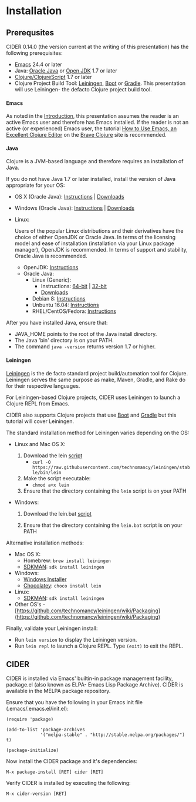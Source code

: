 # Installation

## Prerequsites

CIDER 0.14.0 (the version current at the writing of this presentation) has the following prerequisites:

* [Emacs](https://www.gnu.org/software/emacs/) 24.4 or later
* Java: [Oracle Java](http://www.oracle.com/technetwork/indexes/downloads/index.html#java) or [Open JDK](http://openjdk.java.net/install/index.html) 1.7 or later
* [Clojure/ClojureScript](https://clojure.org/) 1.7 or later
* Clojure Project Build Tool: [Leiningen](https://leiningen.org/), [Boot](https://github.com/boot-clj/boot) or [Gradle](https://gradle.org/). This presentation will use Leiningen- the defacto Clojure project build tool.

#### Emacs

As noted in the [Introduction](../../README.md), this presentation assumes the reader is an active Emacs user and therefore has Emacs installed. If the reader is not an active (or experienced) Emacs user, the tutorial [How to Use Emacs, an Excellent Clojure Editor](http://www.braveclojure.com/basic-emacs/) on the [Brave Clojure](http://www.braveclojure.com/) site is recommended.

#### Java

Clojure is a JVM-based language and therefore requires an installation of Java.

If you do not have Java 1.7 or later installed, install the version of Java appropriate for your OS:

* OS X (Oracle Java): [Instructions](https://docs.oracle.com/javase/8/docs/technotes/guides/install/mac_jdk.html) 
| [Downloads](http://www.oracle.com/technetwork/java/javase/downloads/index.html)

* Windows (Oracle Java): [Instructions](https://docs.oracle.com/javase/8/docs/technotes/guides/install/windows_jdk_install.html) 
| [Downloads](http://www.oracle.com/technetwork/java/javase/downloads/index.html)

* Linux:

    Users of the popular Linux distributions and their derivatives have the choice of either OpenJDK or Oracle Java. In terms of the licensing model and ease of installation (installation via your Linux package manager), OpenJDK is recommended. In terms of support and stability, Oracle Java is recommended.

    * OpenJDK: [Instructions](http://openjdk.java.net/install/index.html)
    * Oracle Java:
        * Linux (Generic):
            * Instructions: [64-bit](https://docs.oracle.com/javase/8/docs/technotes/guides/install/linux_jdk.html#BJFJJEFG) | [32-bit](https://docs.oracle.com/javase/8/docs/technotes/guides/install/linux_jdk.html#BJFCDAIB)
            * [Downloads](http://www.oracle.com/technetwork/java/javase/downloads/index.html)
        * Debian 8: [Instructions](https://www.digitalocean.com/community/tutorials/how-to-install-java-with-apt-get-on-debian-8)
        * Unbuntu 16.04: [Instructions](https://www.digitalocean.com/community/tutorials/how-to-install-java-with-apt-get-on-ubuntu-16-04)
        * RHEL/CentOS/Fedora: [Instructions](http://tecadmin.net/install-java-8-on-centos-rhel-and-fedora/)

After you have installed Java, ensure that:

* JAVA_HOME points to the root of the Java install directory.
* The Java 'bin' directory is on your PATH.
* The command ```java -version``` returns version 1.7 or higher.

#### Leiningen

[Leiningen](https://leiningen.org/) is the de facto standard project build/automation tool for Clojure. Leiningen serves the same purpose as make, Maven, Gradle, and Rake do for their respective languages.

For Leiningen-based Clojure projects, CIDER uses Leiningen to launch a Clojure REPL from Emacs. 

CIDER also supports Clojure projects that use [Boot](https://github.com/boot-clj/boot) and [Gradle](https://gradle.org/) but this tutorial will cover Leiningen.

The standard installation method for Leiningen varies depending on the OS:

* Linux and Mac OS X:

    1. Download the lein [script](https://raw.githubusercontent.com/technomancy/leiningen/stable/bin/lein)
        * ```curl -O https://raw.githubusercontent.com/technomancy/leiningen/stable/bin/lein```
    2. Make the script executable:
        * ```chmod a+x lein```
    3. Ensure that the directory containing the ```lein``` script is on your PATH
    

* Windows:

    1. Download the lein.bat [script](https://raw.githubusercontent.com/technomancy/leiningen/stable/bin/lein.bat)

    2. Ensure that the directory containing the ```lein.bat``` script is on your PATH

Alternative installation methods:

* Mac OS X:
    * Homebrew: ```brew install leiningen```
    * [SDKMAN](http://sdkman.io/): ```sdk install leiningen```
* Windows:
    * [Windows Installer](https://bitbucket.org/djpowell/leiningen-win-installer/downloads/leiningen-installer-1.0.exe)
    * [Chocolatey](https://chocolatey.org/): ```choco install lein```
* Linux:
    * [SDKMAN](http://sdkman.io/): ```sdk install leiningen```
* Other OS's - [https://github.com/technomancy/leiningen/wiki/Packaging](https://github.com/technomancy/leiningen/wiki/Packaging)


Finally, validate your Leiningen install:

* Run ```lein version``` to display the Leiningen version.
* Run ```lein repl``` to launch a Clojure REPL. Type ```(exit)``` to exit the REPL.


## CIDER

CIDER is installed via Emacs' builtin-in package management facility, package.el (also known as ELPA- Emacs Lisp Package Archive). CIDER is available in the MELPA package repository. 

Ensure that you have the following in your Emacs init file (.emacs/.emacs.el/init.el):

```
(require 'package)

(add-to-list 'package-archives
             '("melpa-stable" . "http://stable.melpa.org/packages/") t)

(package-initialize)
```

Now install the CIDER package and it's dependencies:

```
M-x package-install [RET] cider [RET]
```

Verify CIDER is installed by executing the following:

```
M-x cider-version [RET]
```

